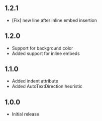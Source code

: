 ## 1.2.1

* [Fix] new line after inline embed insertion

## 1.2.0

* Support for background color
* Added support for inline embeds

## 1.1.0

* Added indent attribute
* Added AutoTextDirection heuristic

## 1.0.0

* Initial release

